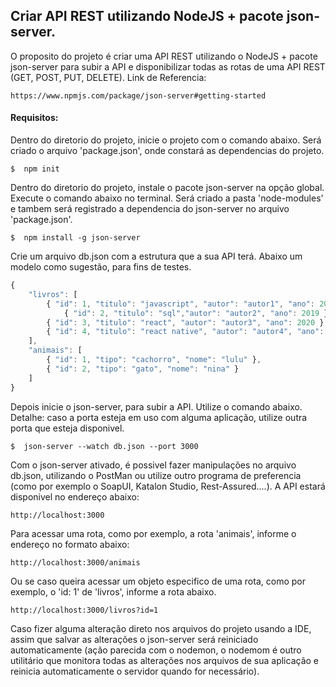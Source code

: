 ## Criar API REST utilizando NodeJS + pacote json-server.

O proposito do projeto é criar uma API REST utilizando o NodeJS + pacote json-server para subir a API e disponibilizar todas as rotas de uma API REST (GET, POST, PUT, DELETE). Link de Referencia: 

```
https://www.npmjs.com/package/json-server#getting-started
```


#### Requisitos:

Dentro do diretorio do projeto, inicie o projeto com o comando abaixo. Será criado o arquivo 'package.json', onde constará as dependencias do projeto.

```
$  npm init
```


Dentro do diretorio do projeto, instale o pacote json-server na opção global. Execute o comando abaixo no terminal. Será criado a pasta 'node-modules' e tambem será registrado a dependencia do json-server no arquivo 'package.json'.

```
$  npm install -g json-server
```


Crie um arquivo db.json com a estrutura que a sua API terá. Abaixo um modelo como sugestão, para fins de testes.

```javascript
{
    "livros": [
		{ "id": 1, "titulo": "javascript", "autor": "autor1", "ano": 2020 },
     		{ "id": 2, "titulo": "sql","autor": "autor2", "ano": 2019 },
		{ "id": 3, "titulo": "react", "autor": "autor3", "ano": 2020 }, 
		{ "id": 4, "titulo": "react native", "autor": "autor4", "ano": 2019 }
    ],
    "animais": [
		{ "id": 1, "tipo": "cachorro", "nome": "lulu" },
		{ "id": 2, "tipo": "gato", "nome": "nina" }
    ]
}

```


Depois inicie o json-server, para subir a API. Utilize o comando abaixo. Detalhe: caso a porta esteja em uso com alguma aplicação, utilize outra porta que esteja disponivel.

```
$  json-server --watch db.json --port 3000
```


Com o json-server ativado, é possivel fazer manipulações no arquivo db.json, utilizando o PostMan ou utilize outro programa de preferencia (como por exemplo o SoapUI, Katalon Studio, Rest-Assured....). A API estará disponivel no endereço abaixo:

```
http://localhost:3000 
```


Para acessar uma rota, como por exemplo, a rota 'animais', informe o endereço no formato abaixo:

```
http://localhost:3000/animais
```


Ou se caso queira acessar um objeto especifico de uma rota, como por exemplo, o 'id: 1' de 'livros', informe a rota abaixo.

```
http://localhost:3000/livros?id=1
```


Caso fizer alguma alteração direto nos arquivos do projeto usando a IDE, assim que salvar as alterações o json-server será reiniciado automaticamente (ação parecida com o nodemon, o nodemom é outro utilitário que monitora todas as alterações nos arquivos de sua aplicação e reinicia automaticamente o servidor quando for necessário). 
